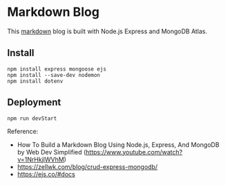 # Markdown Blog
This [markdown](https://www.computerhope.com/jargon/m/markdown.htm) blog is built with Node.js Express and MongoDB Atlas.

## Install
```
npm install express mongoose ejs
npm install --save-dev nodemon
npm install dotenv
```

## Deployment
```
npm run devStart
```


Reference:
- How To Build a Markdown Blog Using Node.js, Express, And MongoDB by Web Dev Simplified (https://www.youtube.com/watch?v=1NrHkjlWVhM)
- https://zellwk.com/blog/crud-express-mongodb/
- https://ejs.co/#docs